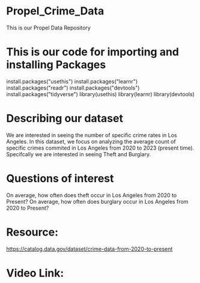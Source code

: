 # Propel_Crime_Data
This is our Propel Data Repository 
# This is our code for importing and installing Packages
install.packages("usethis")
install.packages("learnr")
install.packages("readr")
install.packages("devtools")
install.packages("tidyverse")
library(usethis)
library(learnr)
library(devtools)
# Describing our dataset
We are interested in seeing the number of specific crime rates in Los Angeles. In this dataset, we focus on analyzing the average count of specific crimes commited in Los Angeles from 2020 to 2023 (present time). Specifcally we are interested in seeing Theft and Burglary.
# Questions of interest
On average, how often does theft occur in Los Angeles from 2020 to Present?
On average, how often does burglary occur in Los Angeles from 2020 to Present?
# Resource:
https://catalog.data.gov/dataset/crime-data-from-2020-to-present
# Video Link:



